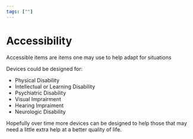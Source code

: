 ```yaml
---
tags: [""]
---
```

# Accessibility

Accessible items are items one may use to help adapt for situations

Devices could be designed for:
- Physical Disability
- Intellectual or Learning Disability
- Psychiatric Disability
- Visual Imprairment
- Hearing Impraiment
- Neurologic Disability

Hopefully over time more devices can be designed to help those that may need a little extra help at a better quality of life.
